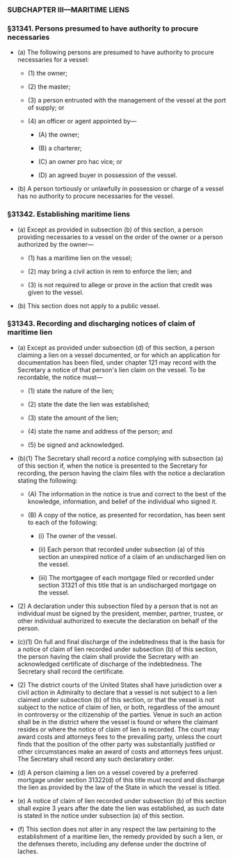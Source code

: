 ### SUBCHAPTER III—MARITIME LIENS

### §31341. Persons presumed to have authority to procure necessaries
* (a) The following persons are presumed to have authority to procure necessaries for a vessel:

  * (1) the owner;

  * (2) the master;

  * (3) a person entrusted with the management of the vessel at the port of supply; or

  * (4) an officer or agent appointed by—

    * (A) the owner;

    * (B) a charterer;

    * (C) an owner pro hac vice; or

    * (D) an agreed buyer in possession of the vessel.


* (b) A person tortiously or unlawfully in possession or charge of a vessel has no authority to procure necessaries for the vessel.

### §31342. Establishing maritime liens
* (a) Except as provided in subsection (b) of this section, a person providing necessaries to a vessel on the order of the owner or a person authorized by the owner—

  * (1) has a maritime lien on the vessel;

  * (2) may bring a civil action in rem to enforce the lien; and

  * (3) is not required to allege or prove in the action that credit was given to the vessel.


* (b) This section does not apply to a public vessel.

### §31343. Recording and discharging notices of claim of maritime lien
* (a) Except as provided under subsection (d) of this section, a person claiming a lien on a vessel documented, or for which an application for documentation has been filed, under chapter 121 may record with the Secretary a notice of that person's lien claim on the vessel. To be recordable, the notice must—

  * (1) state the nature of the lien;

  * (2) state the date the lien was established;

  * (3) state the amount of the lien;

  * (4) state the name and address of the person; and

  * (5) be signed and acknowledged.


* (b)(1) The Secretary shall record a notice complying with subsection (a) of this section if, when the notice is presented to the Secretary for recording, the person having the claim files with the notice a declaration stating the following:

  * (A) The information in the notice is true and correct to the best of the knowledge, information, and belief of the individual who signed it.

  * (B) A copy of the notice, as presented for recordation, has been sent to each of the following:

    * (i) The owner of the vessel.

    * (ii) Each person that recorded under subsection (a) of this section an unexpired notice of a claim of an undischarged lien on the vessel.

    * (iii) The mortgagee of each mortgage filed or recorded under section 31321 of this title that is an undischarged mortgage on the vessel.


* (2) A declaration under this subsection filed by a person that is not an individual must be signed by the president, member, partner, trustee, or other individual authorized to execute the declaration on behalf of the person.

* (c)(1) On full and final discharge of the indebtedness that is the basis for a notice of claim of lien recorded under subsection (b) of this section, the person having the claim shall provide the Secretary with an acknowledged certificate of discharge of the indebtedness. The Secretary shall record the certificate.

* (2) The district courts of the United States shall have jurisdiction over a civil action in Admiralty to declare that a vessel is not subject to a lien claimed under subsection (b) of this section, or that the vessel is not subject to the notice of claim of lien, or both, regardless of the amount in controversy or the citizenship of the parties. Venue in such an action shall be in the district where the vessel is found or where the claimant resides or where the notice of claim of lien is recorded. The court may award costs and attorneys fees to the prevailing party, unless the court finds that the position of the other party was substantially justified or other circumstances make an award of costs and attorneys fees unjust. The Secretary shall record any such declaratory order.

* (d) A person claiming a lien on a vessel covered by a preferred mortgage under section 31322(d) of this title must record and discharge the lien as provided by the law of the State in which the vessel is titled.

* (e) A notice of claim of lien recorded under subsection (b) of this section shall expire 3 years after the date the lien was established, as such date is stated in the notice under subsection (a) of this section.

* (f) This section does not alter in any respect the law pertaining to the establishment of a maritime lien, the remedy provided by such a lien, or the defenses thereto, including any defense under the doctrine of laches.